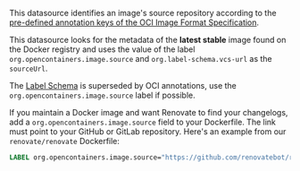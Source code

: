 This datasource identifies an image's source repository according to the [pre-defined annotation keys of the OCI Image Format Specification](https://github.com/opencontainers/image-spec/blob/main/annotations.md).

This datasource looks for the metadata of the **latest stable** image found on the Docker registry and uses the value of the label `org.opencontainers.image.source` and `org.label-schema.vcs-url` as the `sourceUrl`.

The [Label Schema](https://label-schema.org/) is superseded by OCI annotations, use the `org.opencontainers.image.source` label if possible.

If you maintain a Docker image and want Renovate to find your changelogs, add a `org.opencontainers.image.source` field to your Dockerfile.
The link must point to your GitHub or GitLab repository.
Here's an example from our `renovate/renovate` Dockerfile:

```dockerfile
LABEL org.opencontainers.image.source="https://github.com/renovatebot/renovate"
```
